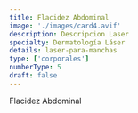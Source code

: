 ```yaml
---
title: Flacidez Abdominal
image: './images/card4.avif'
description: Descripcion Laser
specialty: Dermatología Láser
details: laser-para-manchas
type: ['corporales']
numberType: 5
draft: false
---
```


Flacidez Abdominal
